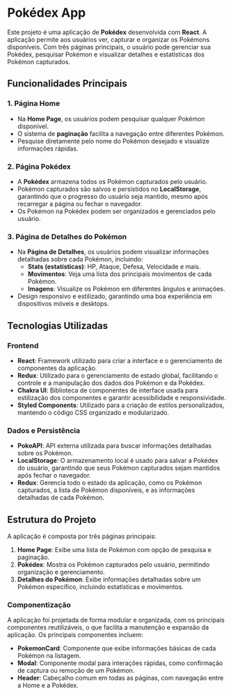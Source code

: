 # Pokédex App

Este projeto é uma aplicação de **Pokédex** desenvolvida com **React**. A aplicação permite aos usuários ver, capturar e organizar os Pokémons disponíveis. Com três páginas principais, o usuário pode gerenciar sua Pokédex, pesquisar Pokémon e visualizar detalhes e estatísticas dos Pokémon capturados.

## Funcionalidades Principais

### 1. **Página Home**
   - Na **Home Page**, os usuários podem pesquisar qualquer Pokémon disponível.
   - O sistema de **paginação** facilita a navegação entre diferentes Pokémon.
   - Pesquise diretamente pelo nome do Pokémon desejado e visualize informações rápidas.
   
### 2. **Página Pokédex**
   - A **Pokédex** armazena todos os Pokémon capturados pelo usuário.
   - Pokémon capturados são salvos e persistidos no **LocalStorage**, garantindo que o progresso do usuário seja mantido, mesmo após recarregar a página ou fechar o navegador.
   - Os Pokémon na Pokédex podem ser organizados e gerenciados pelo usuário.

### 3. **Página de Detalhes do Pokémon**
   - Na **Página de Detalhes**, os usuários podem visualizar informações detalhadas sobre cada Pokémon, incluindo:
     - **Stats (estatísticas)**: HP, Ataque, Defesa, Velocidade e mais.
     - **Movimentos**: Veja uma lista dos principais movimentos de cada Pokémon.
     - **Imagens**: Visualize os Pokémon em diferentes ângulos e animações.
   - Design responsivo e estilizado, garantindo uma boa experiência em dispositivos móveis e desktops.

## Tecnologias Utilizadas

### **Frontend**
- **React**: Framework utilizado para criar a interface e o gerenciamento de componentes da aplicação.
- **Redux**: Utilizado para o gerenciamento de estado global, facilitando o controle e a manipulação dos dados dos Pokémon e da Pokédex.
- **Chakra UI**: Biblioteca de componentes de interface usada para estilização dos componentes e garantir acessibilidade e responsividade.
- **Styled Components**: Utilizado para a criação de estilos personalizados, mantendo o código CSS organizado e modularizado.

### **Dados e Persistência**
- **PokeAPI**: API externa utilizada para buscar informações detalhadas sobre os Pokémon.
- **LocalStorage**: O armazenamento local é usado para salvar a Pokédex do usuário, garantindo que seus Pokémon capturados sejam mantidos após fechar o navegador.
- **Redux**: Gerencia todo o estado da aplicação, como os Pokémon capturados, a lista de Pokémon disponíveis, e as informações detalhadas de cada Pokémon.

## Estrutura do Projeto

A aplicação é composta por três páginas principais:
1. **Home Page**: Exibe uma lista de Pokémon com opção de pesquisa e paginação.
2. **Pokédex**: Mostra os Pokémon capturados pelo usuário, permitindo organização e gerenciamento.
3. **Detalhes do Pokémon**: Exibe informações detalhadas sobre um Pokémon específico, incluindo estatísticas e movimentos.

### Componentização

A aplicação foi projetada de forma modular e organizada, com os principais componentes reutilizáveis, o que facilita a manutenção e expansão da aplicação. Os principais componentes incluem:
- **PokemonCard**: Componente que exibe informações básicas de cada Pokémon na listagem.
- **Modal**: Componente modal para interações rápidas, como confirmação de captura ou remoção de um Pokémon.
- **Header**: Cabeçalho comum em todas as páginas, com navegação entre a Home e a Pokédex.